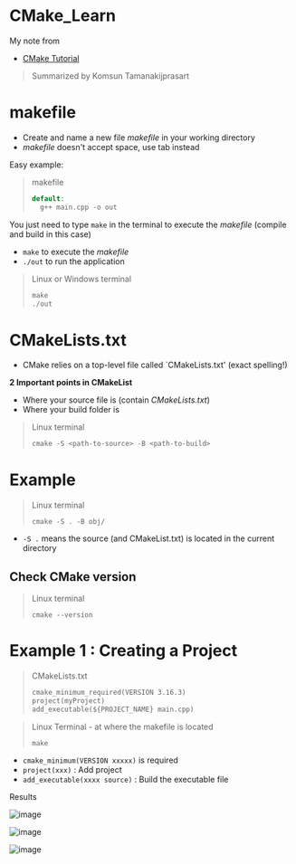 # CMake_Learn

My note from 

- [CMake Tutorial](https://www.youtube.com/watch?v=nlKcXPUJGwA&list=PLalVdRk2RC6o5GHu618ARWh0VO0bFlif4&ab_channel=Code%2CTech%2CandTutorials)


> Summarized by Komsun Tamanakijprasart

# makefile
- Create and name a new file _makefile_ in your working directory
- _makefile_ doesn't accept space, use tab instead

Easy example:
> makefile
> ```cpp
> default:
> 	g++ main.cpp -o out
> ```

You just need to type `make` in the terminal to execute the _makefile_ (compile and build in this case)
- `make` to execute the _makefile_
- `./out` to run the application
> Linux or Windows terminal
> ``` cpp
> make
> ./out
> ```

# CMakeLists.txt
- CMake relies on a top-level file called `CMakeLists.txt' (exact spelling!)

**2 Important points in CMakeList**
- Where your source file is (contain _CMakeLists.txt_)
- Where your build folder is
> Linux terminal
> ```cpp
> cmake -S <path-to-source> -B <path-to-build>
> ```

# Example 
> Linux terminal
> ```
> cmake -S . -B obj/
> ```
- `-S .` means the source (and CMakeList.txt) is located in the current directory
## Check CMake version
> Linux terminal
> ```
> cmake --version
> ```

# Example 1 : Creating a Project
> CMakeLists.txt
> ```txt
> cmake_minimum_required(VERSION 3.16.3)
> project(myProject)
> add_executable(${PROJECT_NAME} main.cpp)
> ```

> Linux Terminal - at where the makefile is located
> ```
> make
> ```

- `cmake_minimum(VERSION xxxxx)` is required
- `project(xxx)` : Add project
- `add_executable(xxxx source)` : Build the executable file

Results

![image](https://github.com/komxun/CMake_Learn/assets/133139057/31bf955b-f8ae-43ff-a1f2-c2898ca66935)

![image](https://github.com/komxun/CMake_Learn/assets/133139057/1b9c5f6e-2120-434d-9c7e-6a225bd568ed)

![image](https://github.com/komxun/CMake_Learn/assets/133139057/02e7fa9d-0b5a-47b3-9390-09d6e52a5e12)




